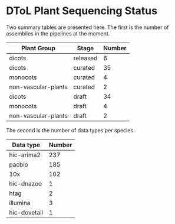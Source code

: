 # DToL Plant Sequencing Status

Two summary tables are presented here. The first is the number of assemblies in the pipelines at the moment.

| Plant Group | Stage | Number |
| --- | --- | --- |
| dicots | released | 6 |
| dicots | curated | 35 |
| monocots | curated | 4 |
| non-vascular-plants | curated | 2 |
| dicots | draft | 34 |
| monocots | draft | 4 |
| non-vascular-plants | draft | 2 |

The second is the number of data types per species.

| Data type | Number |
| --- | --- |
| hic-arima2 | 237 |
| pacbio | 185 |
| 10x | 102 |
| hic-dnazoo | 1 |
| htag | 2 |
| illumina | 3 |
| hic-dovetail | 1 |

